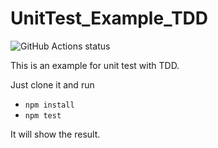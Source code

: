 # UnitTest_Example_TDD

![GitHub Actions status](https://github.com/zxcvcindy/UnitTest_Example_TDD/workflows/Node%20CI/badge.svg)

This is an example for unit test with TDD.

Just clone it and run

- `npm install`
- `npm test`

It will show the result.
